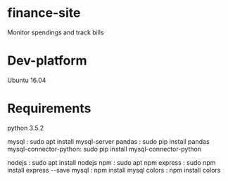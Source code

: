 # finance-site
Monitor spendings and track bills

# Dev-platform
Ubuntu 16.04

# Requirements
python 3.5.2

mysql 			: sudo apt install mysql-server
pandas 			: sudo pip install pandas
mysql-connector-python: sudo pip install mysql-connector-python

nodejs 			: sudo apt install nodejs
npm 			: sudo apt npm
express 		: sudo npm install express --save
mysql 			: npm install mysql
colors			: npm install colors